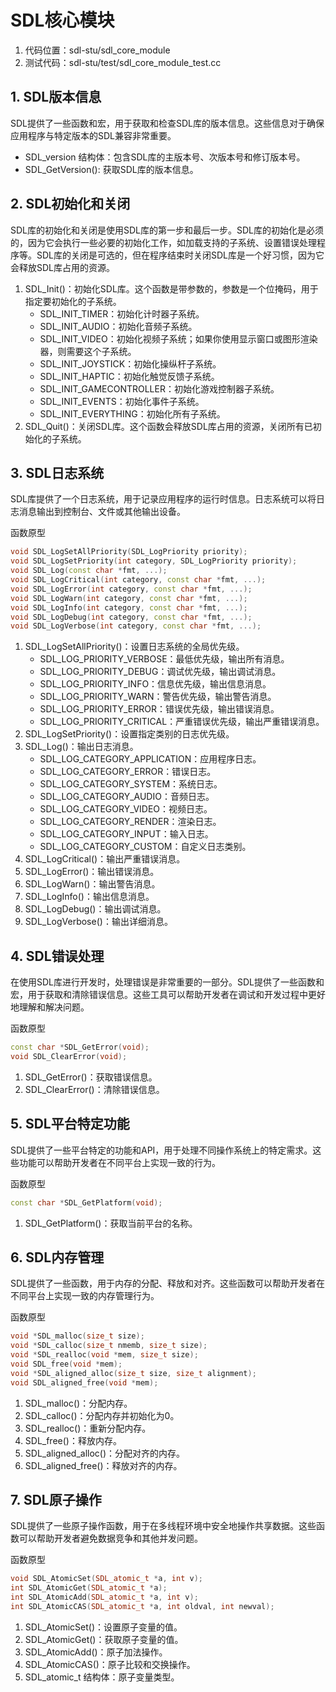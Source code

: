 # SDL核心模块

1. 代码位置：sdl-stu/sdl_core_module
2. 测试代码：sdl-stu/test/sdl_core_module_test.cc

## 1. SDL版本信息

SDL提供了一些函数和宏，用于获取和检查SDL库的版本信息。这些信息对于确保应用程序与特定版本的SDL兼容非常重要。

+ SDL_version 结构体：包含SDL库的主版本号、次版本号和修订版本号。
+ SDL_GetVersion(): 获取SDL库的版本信息。

## 2. SDL初始化和关闭

SDL库的初始化和关闭是使用SDL库的第一步和最后一步。SDL库的初始化是必须的，因为它会执行一些必要的初始化工作，如加载支持的子系统、设置错误处理程序等。SDL库的关闭是可选的，但在程序结束时关闭SDL库是一个好习惯，因为它会释放SDL库占用的资源。

1. SDL_Init()：初始化SDL库。这个函数是带参数的，参数是一个位掩码，用于指定要初始化的子系统。
    + SDL_INIT_TIMER：初始化计时器子系统。
    + SDL_INIT_AUDIO：初始化音频子系统。
    + SDL_INIT_VIDEO：初始化视频子系统；如果你使用显示窗口或图形渲染器，则需要这个子系统。
    + SDL_INIT_JOYSTICK：初始化操纵杆子系统。
    + SDL_INIT_HAPTIC：初始化触觉反馈子系统。
    + SDL_INIT_GAMECONTROLLER：初始化游戏控制器子系统。
    + SDL_INIT_EVENTS：初始化事件子系统。
    + SDL_INIT_EVERYTHING：初始化所有子系统。
2. SDL_Quit()：关闭SDL库。这个函数会释放SDL库占用的资源，关闭所有已初始化的子系统。

## 3. SDL日志系统

SDL库提供了一个日志系统，用于记录应用程序的运行时信息。日志系统可以将日志消息输出到控制台、文件或其他输出设备。

函数原型
```cpp
void SDL_LogSetAllPriority(SDL_LogPriority priority);
void SDL_LogSetPriority(int category, SDL_LogPriority priority);
void SDL_Log(const char *fmt, ...);
void SDL_LogCritical(int category, const char *fmt, ...);
void SDL_LogError(int category, const char *fmt, ...);
void SDL_LogWarn(int category, const char *fmt, ...);
void SDL_LogInfo(int category, const char *fmt, ...);
void SDL_LogDebug(int category, const char *fmt, ...);
void SDL_LogVerbose(int category, const char *fmt, ...);
```

1. SDL_LogSetAllPriority()：设置日志系统的全局优先级。
    + SDL_LOG_PRIORITY_VERBOSE：最低优先级，输出所有消息。
    + SDL_LOG_PRIORITY_DEBUG：调试优先级，输出调试消息。
    + SDL_LOG_PRIORITY_INFO：信息优先级，输出信息消息。
    + SDL_LOG_PRIORITY_WARN：警告优先级，输出警告消息。
    + SDL_LOG_PRIORITY_ERROR：错误优先级，输出错误消息。
    + SDL_LOG_PRIORITY_CRITICAL：严重错误优先级，输出严重错误消息。
2. SDL_LogSetPriority()：设置指定类别的日志优先级。
3. SDL_Log()：输出日志消息。
    + SDL_LOG_CATEGORY_APPLICATION：应用程序日志。
    + SDL_LOG_CATEGORY_ERROR：错误日志。
    + SDL_LOG_CATEGORY_SYSTEM：系统日志。
    + SDL_LOG_CATEGORY_AUDIO：音频日志。
    + SDL_LOG_CATEGORY_VIDEO：视频日志。
    + SDL_LOG_CATEGORY_RENDER：渲染日志。
    + SDL_LOG_CATEGORY_INPUT：输入日志。
    + SDL_LOG_CATEGORY_CUSTOM：自定义日志类别。
4. SDL_LogCritical()：输出严重错误消息。
5. SDL_LogError()：输出错误消息。
6. SDL_LogWarn()：输出警告消息。
7. SDL_LogInfo()：输出信息消息。
8. SDL_LogDebug()：输出调试消息。
9. SDL_LogVerbose()：输出详细消息。

## 4. SDL错误处理

在使用SDL库进行开发时，处理错误是非常重要的一部分。SDL提供了一些函数和宏，用于获取和清除错误信息。这些工具可以帮助开发者在调试和开发过程中更好地理解和解决问题。

函数原型
```cpp
const char *SDL_GetError(void);
void SDL_ClearError(void);
```

1. SDL_GetError()：获取错误信息。
2. SDL_ClearError()：清除错误信息。

## 5. SDL平台特定功能

SDL提供了一些平台特定的功能和API，用于处理不同操作系统上的特定需求。这些功能可以帮助开发者在不同平台上实现一致的行为。

函数原型
```cpp
const char *SDL_GetPlatform(void);
```

1. SDL_GetPlatform()：获取当前平台的名称。

## 6. SDL内存管理

SDL提供了一些函数，用于内存的分配、释放和对齐。这些函数可以帮助开发者在不同平台上实现一致的内存管理行为。

函数原型
```cpp
void *SDL_malloc(size_t size);
void *SDL_calloc(size_t nmemb, size_t size);
void *SDL_realloc(void *mem, size_t size);
void SDL_free(void *mem);
void *SDL_aligned_alloc(size_t size, size_t alignment);
void SDL_aligned_free(void *mem);
```

1. SDL_malloc()：分配内存。
2. SDL_calloc()：分配内存并初始化为0。
3. SDL_realloc()：重新分配内存。
4. SDL_free()：释放内存。
5. SDL_aligned_alloc()：分配对齐的内存。
6. SDL_aligned_free()：释放对齐的内存。

## 7. SDL原子操作

SDL提供了一些原子操作函数，用于在多线程环境中安全地操作共享数据。这些函数可以帮助开发者避免数据竞争和其他并发问题。

函数原型
```cpp
void SDL_AtomicSet(SDL_atomic_t *a, int v);
int SDL_AtomicGet(SDL_atomic_t *a);
int SDL_AtomicAdd(SDL_atomic_t *a, int v);
int SDL_AtomicCAS(SDL_atomic_t *a, int oldval, int newval);
```

1. SDL_AtomicSet()：设置原子变量的值。
2. SDL_AtomicGet()：获取原子变量的值。
3. SDL_AtomicAdd()：原子加法操作。
4. SDL_AtomicCAS()：原子比较和交换操作。
5. SDL_atomic_t 结构体：原子变量类型。